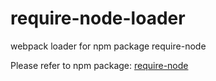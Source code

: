 # require-node-loader
webpack loader for npm package require-node

Please refer to npm package: 
[require-node](https://www.npmjs.com/package/require-node)